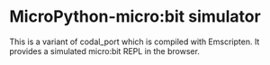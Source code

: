 MicroPython-micro:bit simulator
===============================

This is a variant of codal_port which is compiled with Emscripten.  It
provides a simulated micro:bit REPL in the browser.
